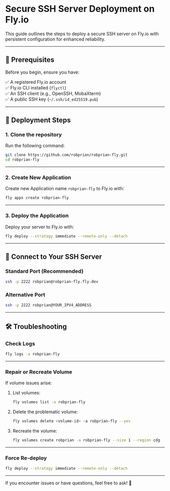 # **Secure SSH Server Deployment on Fly.io**

This guide outlines the steps to deploy a secure SSH server on Fly.io with persistent configuration for enhanced reliability.

---

## 🚀 **Prerequisites**
Before you begin, ensure you have:

✅ A registered Fly.io account  
✅ Fly.io CLI installed (`flyctl`)  
✅ An SSH client (e.g., OpenSSH, MobaXterm)  
✅ A public SSH key (`~/.ssh/id_ed25519.pub`)  

---

## 🔧 **Deployment Steps**

### **1. Clone the repository**
Run the following command:

```bash
git clone https://github.com/robprian/robprian-fly.git
cd robprian-fly
```

---

### **2. Create New Application**
Create new Application name `robprian-fly` to Fly.io with:

```bash
fly apps create robprian-fly
```

---

### **3. Deploy the Application**
Deploy your server to Fly.io with:

```bash
fly deploy --strategy immediate --remote-only --detach
```

---

## 🔐 **Connect to Your SSH Server**

### **Standard Port (Recommended)**
```bash
ssh -p 2222 robprian@robprian-fly.fly.dev
```

### **Alternative Port**
```bash
ssh -p 2222 robprian@YOUR_IPV4_ADDRESS
```

---

## 🛠️ **Troubleshooting**

### **Check Logs**
```bash
fly logs -a robprian-fly
```

---

### **Repair or Recreate Volume**
If volume issues arise:

1. List volumes:
   ```bash
   fly volumes list -a robprian-fly
   ```

2. Delete the problematic volume:
   ```bash
   fly volumes delete <volume-id> -a robprian-fly --yes
   ```

3. Recreate the volume:
   ```bash
   fly volumes create robprian -a robprian-fly --size 1 --region cdg
   ```

---

### **Force Re-deploy**
```bash
fly deploy --strategy immediate --remote-only --detach
```

--- 

If you encounter issues or have questions, feel free to ask! 🚀
